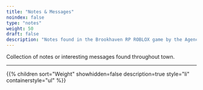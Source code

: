 ```yaml
---
title: "Notes & Messages"
noindex: false
type: "notes"
weight: 50
draft: false
description: "Notes found in the Brookhaven RP ROBLOX game by the Agency, Mr. B, Mr. Brookhaven, Madison, and other messages."
---
```


Collection of notes or interesting messages found throughout town.

---

{{% children sort="Weight" showhidden=false description=true style="li" containerstyle="ul" %}}

